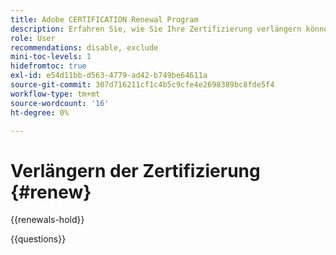 ```yaml
---
title: Adobe CERTIFICATION Renewal Program
description: Erfahren Sie, wie Sie Ihre Zertifizierung verlängern können, bevor sie abläuft.
role: User
recommendations: disable, exclude
mini-toc-levels: 1
hidefromtoc: true
exl-id: e54d11bb-d563-4779-ad42-b749be64611a
source-git-commit: 307d716211cf1c4b5c9cfe4e2698389bc8fde5f4
workflow-type: tm+mt
source-wordcount: '16'
ht-degree: 0%

---
```


# Verlängern der Zertifizierung {#renew}

{{renewals-hold}}

<!--

To maintain your Adobe certification, you must renew it every 2 years. If you do not renew your certification before it expires, you will need to take the full certification exam again to become re-certified.

View your current and expired certifications under the **Certifications** tab, in the [Adobe Credential Management system](https://www.certmetrics.com/adobe/candidate/cert_summary.aspx){target="_blank"}.

## How do I renew my certification?

Renewing your Adobe certification is easy! Depending on which certification you hold, you will complete your renewal by working through continuous learning activities and passing assessments, or by passing a non-proctored, on-demand job role exam. 

## Study resources

With Adobe's support, renewing an Adobe Experience Cloud Certification is a straightforward process that enables you to maintain your expertise and stay competitive in the digital marketplace.

Adobe offers various resources and tools to help you renew your certification, including:

* Access to online courses
* Tutorials
* Study materials

## How much does it cost?

Most certifications can be renewed **free of charge**. Some certifications do not yet have a free renewal option. To renew those certifications, you will need to retake the full certification exam.

<!-- 

## Free renewal options

The certifications found under the links below can be renewed for free, either through continuous learning or by taking an on-demand renewal exam. If you do not find your certification here, you will need to renew by retaking the full certification exam.

>[!NOTE]
>
>If you would like to share the link to a renewal exam or assessment with a colleague, please link to the overall exam renewal page,  not the URL of the exam itself, to avoid login issues.

* [Adobe [!DNL Analytics]](https://experienceleague.adobe.com/docs/certification/certification/technical-certifications/aa/aa-renew.html){target="_blank"}
* [Adobe [!DNL Audience Manager]](https://experienceleague.adobe.com/docs/certification/certification/technical-certifications/aam/aam-renew.html){target="_blank"}
* [Adobe [!DNL Campaign Classic]](https://experienceleague.adobe.com/docs/certification/certification/technical-certifications/acc/acc-renew.html){target="_blank"}
* [Adobe [!DNL Campaign Standard]](https://experienceleague.adobe.com/docs/certification/certification/technical-certifications/acs/acs-renew.html){target="_blank"}
* [Adobe [!DNL Commerce]](https://experienceleague.adobe.com/docs/certification/certification/technical-certifications/ac/ac-renew.html){target="_blank"}
* [Adobe [!DNL Experience Manager]](https://experienceleague.adobe.com/docs/certification/certification/technical-certifications/aem/aem-renew.html){target="_blank"}
* [Adobe [!DNL Marketo Engage]](https://experienceleague.adobe.com/docs/certification/certification/technical-certifications/ame/ame-renew.html){target="_blank"}
* [Adobe [!DNL Real-Time CDP]](https://experienceleague.adobe.com/docs/certification/certification/technical-certifications/rtcdp/rtcdp-renew.html){target="_blank"}
* [Adobe [!DNL Target]](https://experienceleague.adobe.com/docs/certification/certification/technical-certifications/at/at-renew.html){target="_blank"} 
* [Adobe [!DNL Workfront]](https://experienceleague.adobe.com/docs/certification/program/technical-certifications/aw/aw-renew.html){target="_blank"}

-->

{{questions}}
